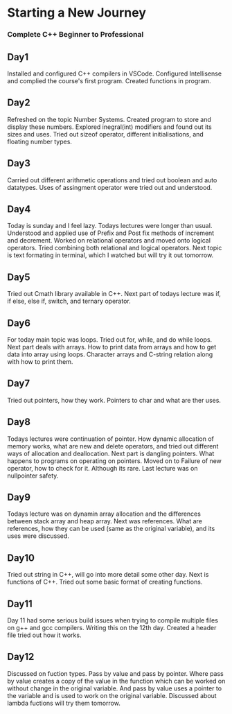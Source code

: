 # Starting a New Journey 
### Complete C++ Beginner to Professional

## Day1
Installed and configured C++ compilers in VSCode. Configured Intellisense and complied the course's first program. Created functions in program. 

## Day2
Refreshed on the topic Number Systems. Created program to store and display these numbers. 
Explored inegral(int) modifiers and found out its sizes and uses.
Tried out sizeof operator, different initialisations, and floating number types. 

## Day3
Carried out different arithmetic operations and tried out boolean and auto datatypes. Uses of assingment operator were tried out and understood.

## Day4
Today is sunday and I feel lazy. Todays lectures were longer than usual. Understood and applied use of Prefix and Post fix methods of increment and decrement. Worked on relational operators and moved onto logical operators. Tried combining both relational and logical operators. Next topic is text formating in terminal, which I watched but will try it out tomorrow.

## Day5
Tried out Cmath library available in C++. Next part of todays lecture was if, if else, else if, switch, and ternary operator. 

## Day6
For today main topic was loops. Tried out for, while, and do while loops. Next part deals with arrays. How to print data from arrays and how to get data into array using loops. Character arrays and C-string relation along with how to print them.

## Day7
Tried out pointers, how they work. Pointers to char and what are ther uses. 

## Day8
Todays lectures were continuation of pointer. How dynamic allocation of memory works, what are new and delete operators, and tried out different ways of allocation and deallocation. Next part is dangling pointers. What happens to programs on operating on pointers. Moved on to Failure of new operator, how to check for it. Although its rare. Last lecture was on nullpointer safety. 

## Day9
Todays lecture was on dynamin array allocation and the differences between stack array and heap array. Next was references. What are references, how they can be used (same as the original variable), and its uses were discussed.

## Day10
Tried out string in C++, will go into more detail some other day. Next is functions of C++. Tried out some basic format of creating functions. 

## Day11
Day 11 had some serious build issues when trying to compile multiple files on g++ and gcc compilers. Writing this on the 12th day. Created a header file tried out how it works. 

## Day12
Discussed on fuction types. Pass by value and pass by pointer. Where pass by value creates a copy of the value in the function which can be worked on without change in the original variable. And pass by value uses a pointer to the variable and is used to work on the original variable. Discussed about lambda fuctions will try them tomorrow.
